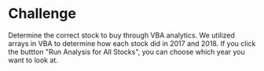 # Challenge
Determine the correct stock to buy through VBA analytics.  We utilized arrays in VBA to determine how each stock did in 2017 and 2018. If you click the buttton "Run Analysis for All Stocks", you can choose which year you want to look at.  
